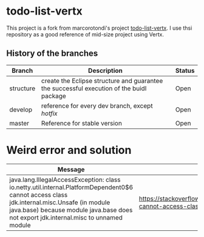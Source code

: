 # todo-list-vertx

This project is a fork from marcorotondi's project [todo-list-vertx](https://github.com/marcorotondi/todo-list-vertx.git). I use thsi repository as a good reference of mid-size project using Vertx.


## History of the branches

| Branch | Description | Status |
|--------|-------------|--------|
| structure| create the Eclipse structure and guarantee the successful execution of the buidl package | Open |
| develop | reference for every dev branch, except _hotfix_|Open|
| master | Reference for stable version | Open |


# Weird error and solution

| Message | Solution |
|---------|----------| 
| java.lang.IllegalAccessException: class io.netty.util.internal.PlatformDependent0$6 cannot access class jdk.internal.misc.Unsafe (in module java.base) because module java.base does not export jdk.internal.misc to unnamed module | https://stackoverflow.com/questions/57885828/netty-cannot-access-class-jdk-internal-misc-unsafe | 
